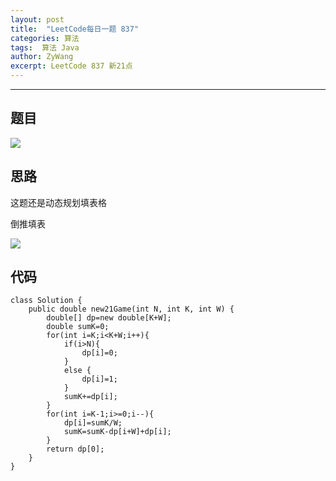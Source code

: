 ```yaml
---
layout: post
title:  "LeetCode每日一题 837"
categories: 算法
tags:  算法 Java
author: ZyWang
excerpt: LeetCode 837 新21点
---
```


****
## 题目 ##

![](https://s1.ax1x.com/2020/06/03/tUBqYV.png)

## 思路 ##

这题还是动态规划填表格

倒推填表

![](https://s1.ax1x.com/2020/06/03/taRij0.jpg)

## 代码 ##

    class Solution {
	    public double new21Game(int N, int K, int W) {
	        double[] dp=new double[K+W];
	        double sumK=0;
	        for(int i=K;i<K+W;i++){
	            if(i>N){
	                dp[i]=0;
	            }
	            else {
	                dp[i]=1;
	            }
	            sumK+=dp[i];
	        }
	        for(int i=K-1;i>=0;i--){
	            dp[i]=sumK/W;
	            sumK=sumK-dp[i+W]+dp[i];
	        }
	        return dp[0];
	    }
	}